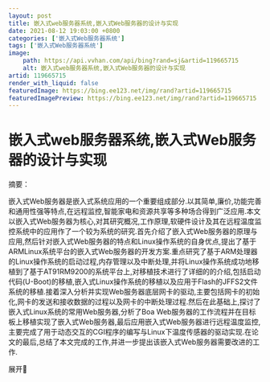 ```yaml
---
layout: post
title: 嵌入式web服务器系统,嵌入式Web服务器的设计与实现
date: 2021-08-12 19:03:00 +0800
categories: ['嵌入式Web服务器系统']
tags: ['嵌入式Web服务器系统']
image:
    path: https://api.vvhan.com/api/bing?rand=sj&artid=119665715
    alt: 嵌入式web服务器系统,嵌入式Web服务器的设计与实现
artid: 119665715
render_with_liquid: false
featuredImage: https://bing.ee123.net/img/rand?artid=119665715
featuredImagePreview: https://bing.ee123.net/img/rand?artid=119665715
---
```


# 嵌入式web服务器系统,嵌入式Web服务器的设计与实现

摘要：

嵌入式Web服务器是嵌入式系统应用的一个重要组成部分.以其简单,廉价,功能完善和通用性强等特点,在远程监控,智能家电和资源共享等多种场合得到广泛应用.本文以嵌入式Web服务器为核心,对其研究概况,工作原理,软硬件设计及其在远程温度监控系统中的应用作了一个较为系统的研究.首先介绍了嵌入式Web服务器的原理与应用,然后针对嵌入式Web服务器的特点和Linux操作系统的自身优点,提出了基于ARMLinux系统平台的嵌入式Web服务器的开发方案.重点研究了基于ARM处理器的Linux操作系统的启动过程,内存管理以及中断处理,并将Linux操作系统成功地移植到了基于AT91RM9200的系统平台上,对移植技术进行了详细的的介绍,包括启动代码(U-Boot)的移植,嵌入式Linux操作系统的移植以及应用于Flash的JFFS2文件系统的移植.接着深入分析并实现Web服务器底层网卡的驱动,主要包括网卡的初始化,网卡的发送和接收数据的过程以及网卡的中断处理过程.然后在此基础上,探讨了嵌入式Linux系统的常用Web服务器,分析了Boa Web服务器的工作流程并在目标板上移植实现了嵌入式Web服务器,最后应用嵌入式Web服务器进行远程温度监控,主要完成了用于动态交互的CGI程序的编写与Linux下温度传感器的驱动实现.在论文的最后,总结了本文完成的工作,并进一步提出该嵌入式Web服务器需要改进的工作.

展开